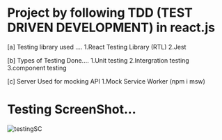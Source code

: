 # Project by following TDD (TEST DRIVEN DEVELOPMENT) in react.js

[a] Testing library used ....
1.React Testing Library (RTL)
2.Jest

[b] Types of Testing Done....
1.Unit testing
2.Intergration testing
3.component testing

[c] Server Used for mocking API
1.Mock Service Worker (npm i msw)

# Testing ScreenShot...

![testingSC](https://user-images.githubusercontent.com/60734475/177184276-6ee938cb-841a-4af2-9095-078e779a8105.png)
